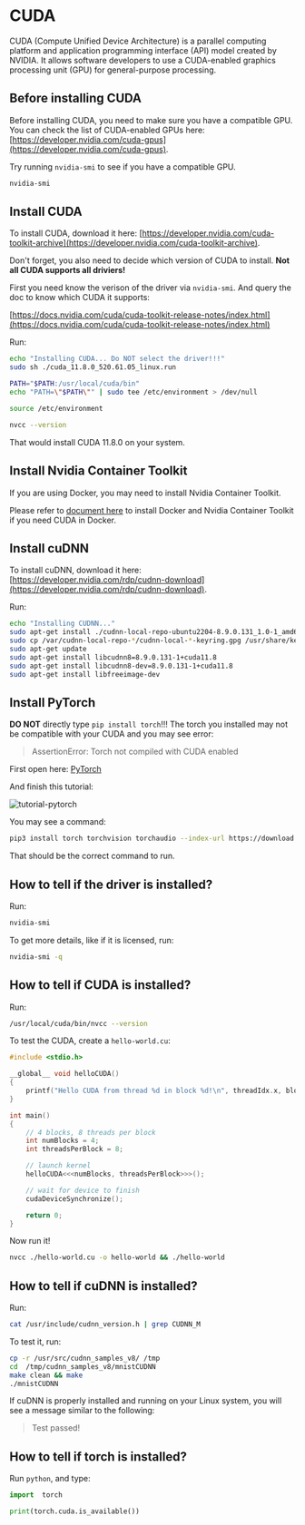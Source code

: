 # CUDA

CUDA (Compute Unified Device Architecture) is a parallel computing platform and application programming interface (API) model created by NVIDIA. It allows software developers to use a CUDA-enabled graphics processing unit (GPU) for general-purpose processing.

## Before installing CUDA

Before installing CUDA, you need to make sure you have a compatible GPU. You can check the list of CUDA-enabled GPUs here: [https://developer.nvidia.com/cuda-gpus](https://developer.nvidia.com/cuda-gpus).

Try running `nvidia-smi` to see if you have a compatible GPU.

```bash
nvidia-smi
```

## Install CUDA

To install CUDA, download it here: [https://developer.nvidia.com/cuda-toolkit-archive](https://developer.nvidia.com/cuda-toolkit-archive).

Don't forget, you also need to decide which version of CUDA to install. **Not all CUDA supports all driviers!**

First you need know the verison of the driver via `nvidia-smi`. And query the doc to know which CUDA it supports:

[https://docs.nvidia.com/cuda/cuda-toolkit-release-notes/index.html](https://docs.nvidia.com/cuda/cuda-toolkit-release-notes/index.html)

Run:

```bash
echo "Installing CUDA... Do NOT select the driver!!!"
sudo sh ./cuda_11.8.0_520.61.05_linux.run

PATH="$PATH:/usr/local/cuda/bin"
echo "PATH=\"$PATH\"" | sudo tee /etc/environment > /dev/null

source /etc/environment

nvcc --version
```

That would install CUDA 11.8.0 on your system.

## Install Nvidia Container Toolkit

If you are using Docker, you may need to install Nvidia Container Toolkit.

Please refer to [document here](../Docker/Docker.md) to install Docker and Nvidia Container Toolkit if you need CUDA in Docker.

## Install cuDNN

To install cuDNN, download it here: [https://developer.nvidia.com/rdp/cudnn-download](https://developer.nvidia.com/rdp/cudnn-download).

Run:

```bash
echo "Installing CUDNN..."
sudo apt-get install ./cudnn-local-repo-ubuntu2204-8.9.0.131_1.0-1_amd64_cuda11.deb -y
sudo cp /var/cudnn-local-repo-*/cudnn-local-*-keyring.gpg /usr/share/keyrings/
sudo apt-get update
sudo apt-get install libcudnn8=8.9.0.131-1+cuda11.8
sudo apt-get install libcudnn8-dev=8.9.0.131-1+cuda11.8
sudo apt-get install libfreeimage-dev
```

## Install PyTorch

**DO NOT** directly type `pip install torch`!!! The torch you installed may not be compatible with your CUDA and you may see error:

> AssertionError: Torch not compiled with CUDA enabled

First open here: [PyTorch](https://pytorch.org/get-started/locally/)

And finish this tutorial:

![tutorial-pytorch](https://anduin.aiursoft.cn/image/img-42995c63-588b-408b-9053-1c1df8ecabc8.png)

You may see a command:

```bash
pip3 install torch torchvision torchaudio --index-url https://download.pytorch.org/whl/cu118
```

That should be the correct command to run.

## How to tell if the driver is installed?

Run:

```bash
nvidia-smi
```

To get more details, like if it is licensed, run:

```bash
nvidia-smi -q
```

## How to tell if CUDA is installed?

Run:

```bash
/usr/local/cuda/bin/nvcc --version
```

To test the CUDA, create a `hello-world.cu`:

```c
#include <stdio.h>

__global__ void helloCUDA()
{
    printf("Hello CUDA from thread %d in block %d!\n", threadIdx.x, blockIdx.x);
}

int main()
{
    // 4 blocks, 8 threads per block
    int numBlocks = 4;
    int threadsPerBlock = 8;

    // launch kernel
    helloCUDA<<<numBlocks, threadsPerBlock>>>();

    // wait for device to finish
    cudaDeviceSynchronize();

    return 0;
}
```

Now run it!

```bash
nvcc ./hello-world.cu -o hello-world && ./hello-world
```

## How to tell if cuDNN is installed?

Run:

```bash
cat /usr/include/cudnn_version.h | grep CUDNN_M
```

To test it, run:

```bash
cp -r /usr/src/cudnn_samples_v8/ /tmp
cd  /tmp/cudnn_samples_v8/mnistCUDNN
make clean && make
./mnistCUDNN
```

If cuDNN is properly installed and running on your Linux system, you will see a message similar to the following:

>Test passed!

## How to tell if torch is installed?

Run `python`, and type:

```python
import  torch

print(torch.cuda.is_available())
```
